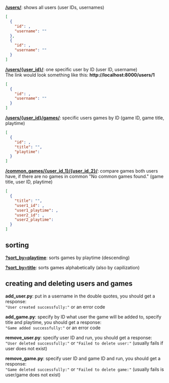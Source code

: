 

**[/users/](http://localhost:8000/users/)**: shows all users (user IDs, usernames)
``` json
[
  {
    "id": ,
    "username": ""
  },
  {
    "id": ,
    "username": ""
  }
]
```
**[/users/{user_id}/](http://localhost:8000/users/1)**: one specific user by ID (user ID, username)<br>
The link would look something like this: **http://localhost:8000/users/1**
``` json
[
  {
    "id": ,
    "username": ""
  }
]
```
**[/users/{user_id}/games/](http://localhost:8000/users/1/games/)**: specific users games by ID (game ID, game title, playtime)
``` json
[
  {
    "id": ,
    "title": "",
    "playtime": 
  }
]
```
**[/common_games/{user_id_1}/{user_id_2}/](http://localhost:8000/common_games/1/2)**: compare games both users have, if there are no games in common "No common games found." (game title, user ID, playtime)
``` json
[
  {
    "title": "",
    "user1_id": ,
    "user1_playtime": ,
    "user2_id": ,
    "user2_playtime": 
  }
]
```
## sorting

**[?sort_by=playtime](http://localhost:8000/users/1/games/?sort_by=playtime)**: sorts games by playtime (descending)

**[?sort_by=title](http://localhost:8000/users/1/games/?sort_by=title)**: sorts games alphabetically (also by capilization)


## creating and deleting users and games

**add_user.py**: put in a username in the double quotes, you should get a response: <br>`"User created successfully:"` or an error code

**add_game.py**: specify by ID what user the game will be added to, specify title and playtime, you should get a response:<br> `"Game added successfully:"` or an error code

**remove_user.py**: specify user ID and run, you should get a response:<br> `"User deleted successfully:"` or `"Failed to delete user:"` (usually fails if user does not exist)

**remove_game.py**: specify user ID and game ID and run, you should get a response:<br> `"Game deleted successfully:"` or `"Failed to delete game:"` (usually fails is user/game does not exist)